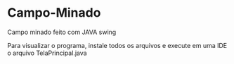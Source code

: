 # Campo-Minado
Campo minado feito com JAVA swing

Para visualizar o programa, instale todos os arquivos e execute em uma IDE o arquivo TelaPrincipal.java
